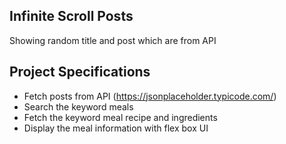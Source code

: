 ## Infinite Scroll Posts

Showing random title and post which are from API

## Project Specifications

- Fetch posts from API (https://jsonplaceholder.typicode.com/)
- Search the keyword meals
- Fetch the keyword meal recipe and ingredients
- Display the meal information with flex box UI
